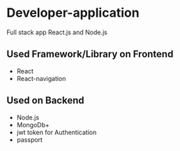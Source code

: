 # Developer-application
Full stack app React.js and Node.js


## Used Framework/Library on Frontend
- React
- React-navigation


## Used on Backend
- Node.js
- MongoDb+
- jwt token for Authentication
- passport



